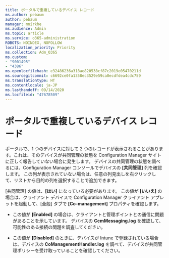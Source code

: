 ```yaml
---
title: ポータルで重複しているデバイス レコード
ms.author: pebaum
author: pebaum
manager: mnirkhe
ms.audience: Admin
ms.topic: article
ms.service: o365-administration
ROBOTS: NOINDEX, NOFOLLOW
localization_priority: Priority
ms.collection: Adm_O365
ms.custom:
- "9001495"
- "4386"
ms.openlocfilehash: e32486236a318ae820538cf87c2019e05470211d
ms.sourcegitcommit: c6692ce0fa1358ec3529e59ca0ecdfdea4cdc759
ms.translationtype: HT
ms.contentlocale: ja-JP
ms.lasthandoff: 09/14/2020
ms.locfileid: "47678509"
---
```

# <a name="duplicate-device-record-in-the-portal"></a>ポータルで重複しているデバイス レコード

ポータルで、1 つのデバイスに対して 2 つのレコードが表示されることがあります。これは、そのデバイスが共同管理の状態を Configuration Manager サイトに正しく報告していない場合に発生します。 デバイスの共同管理の状態を調べるには、Configuration Manager コンソールでデバイスの **[共同管理]** 列を確認します。 この列が表示されていない場合は、任意の列見出しを右クリックして、リストから目的の列を選択することで追加できます。

[共同管理] の値は、**[はい]** になっている必要があります。 この値が **[いいえ]** の場合は、クライアント デバイスで Configuration Manager クライアント アプレットを起動して、[全般] タブで **[Co-management]** プロパティを確認します。

- この値が **[Enabled]** の場合は、クライアントと管理ポイントとの通信に問題があることを示しています。 デバイスの **CcmMessaging.log** を確認して、可能性のある接続の問題を調査してください。

- この値が **[Disabled]** のときに、デバイスが Intune で登録されている場合は、デバイスの **CoManagementHandler.log** を調べて、デバイスが共同管理ポリシーを受け取っていることを確認してください。
